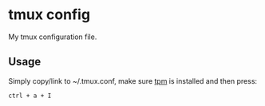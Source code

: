 # tmux config

My tmux configuration file.

## Usage

Simply copy/link to ~/.tmux.conf, make sure
[tpm](https://github.com/tmux-plugins/tpm) is installed and then press:

~~~
ctrl + a + I
~~~
